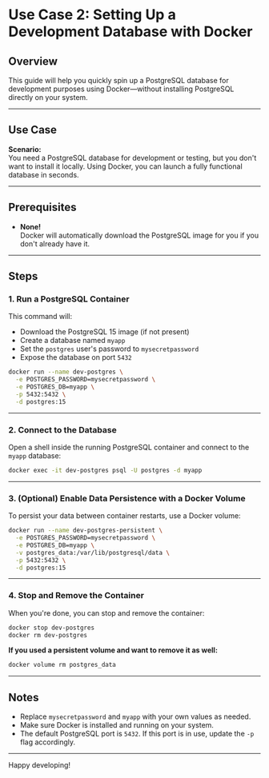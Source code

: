 # Use Case 2: Setting Up a Development Database with Docker

## Overview

This guide will help you quickly spin up a PostgreSQL database for development purposes using Docker—without installing PostgreSQL directly on your system.

---

## Use Case

**Scenario:**  
You need a PostgreSQL database for development or testing, but you don't want to install it locally. Using Docker, you can launch a fully functional database in seconds.

---

## Prerequisites

- **None!**  
  Docker will automatically download the PostgreSQL image for you if you don't already have it.

---

## Steps

### 1. Run a PostgreSQL Container

This command will:
- Download the PostgreSQL 15 image (if not present)
- Create a database named `myapp`
- Set the `postgres` user's password to `mysecretpassword`
- Expose the database on port `5432`

```bash
docker run --name dev-postgres \
  -e POSTGRES_PASSWORD=mysecretpassword \
  -e POSTGRES_DB=myapp \
  -p 5432:5432 \
  -d postgres:15
```

---

### 2. Connect to the Database

Open a shell inside the running PostgreSQL container and connect to the `myapp` database:

```bash
docker exec -it dev-postgres psql -U postgres -d myapp
```

---

### 3. (Optional) Enable Data Persistence with a Docker Volume

To persist your data between container restarts, use a Docker volume:

```bash
docker run --name dev-postgres-persistent \
  -e POSTGRES_PASSWORD=mysecretpassword \
  -e POSTGRES_DB=myapp \
  -v postgres_data:/var/lib/postgresql/data \
  -p 5432:5432 \
  -d postgres:15
```

---

### 4. Stop and Remove the Container

When you're done, you can stop and remove the container:

```bash
docker stop dev-postgres
docker rm dev-postgres
```

**If you used a persistent volume and want to remove it as well:**

```bash
docker volume rm postgres_data
```

---

## Notes

- Replace `mysecretpassword` and `myapp` with your own values as needed.
- Make sure Docker is installed and running on your system.
- The default PostgreSQL port is `5432`. If this port is in use, update the `-p` flag accordingly.

---

Happy developing!